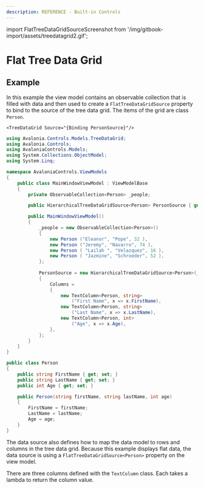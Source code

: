 ```yaml
---
description: REFERENCE - Built-in Controls
---
```


import FlatTreeDataGridSourceScreenshot from '/img/gitbook-import/assets/treedatagrid2.gif';

# Flat Tree Data Grid

## Example

In this example the view model contains an observable collection that is filled with data and then used to create a `FlatTreeDataGridSource` property to bind to the source of the tree data grid. The items of the grid are class `Person`.

```
<TreeDataGrid Source="{Binding PersonSource}"/>
```

```csharp title='C# View Model'
using Avalonia.Controls.Models.TreeDataGrid;
using Avalonia.Controls;
using AvaloniaControls.Models;
using System.Collections.ObjectModel;
using System.Linq;

namespace AvaloniaControls.ViewModels
{
    public class MainWindowViewModel : ViewModelBase
    {
        private ObservableCollection<Person> _people;

        public HierarchicalTreeDataGridSource<Person> PersonSource { get; }

        public MainWindowViewModel()
        {
            _people = new ObservableCollection<Person>()
            {
                new Person ("Eleanor", "Pope", 32 ),
                new Person ("Jeremy", "Navarro", 74 ),
                new Person ( "Lailah ", "Velazquez", 16 ),
                new Person ( "Jazmine", "Schroeder", 52 ),
            };
                          
            PersonSource = new HierarchicalTreeDataGridSource<Person>(_people)
            {
                Columns =
                {
                    new TextColumn<Person, string>
                        ("First Name", x => x.FirstName),
                    new TextColumn<Person, string>
                        ("Last Name", x => x.LastName),
                    new TextColumn<Person, int>
                        ("Age", x => x.Age),
                },
            };
        }
    }
}

```

```csharp title='C# Item Class'
public class Person
{
    public string FirstName { get; set; }
    public string LastName { get; set; }
    public int Age { get; set; }

    public Person(string firstName, string lastName, int age)
    {
        FirstName = firstName;
        LastName = lastName;
        Age = age;
    }
}
```

The data source also defines how to map the data model to rows and columns in the tree data grid. Because this example displays flat data, the data source is using a `FlatTreeDataGridSource<Person>` property on the view model.&#x20;

There are three columns defined with the `TextColumn` class. Each takes a lambda to return the column value.

<img src={FlatTreeDataGridSourceScreenshot} alt=""/>
